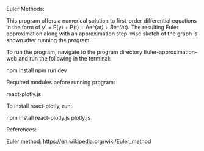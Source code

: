 Euler Methods:

This program offers a numerical solution to first-order differential equations in the form of y' = P(y) + P(t) + Ae^(a*t) + Be^(b*t). The resulting Euler approximation along with an approximation step-wise sketch of the graph is shown after running the program.

To run the program, navigate to the program directory Euler-approximation-web and run the following in the terminal:


npm install
npm run dev

Required modules before running program:


react-plotly.js

To install react-plotly, run:


npm install react-plotly.js plotly.js
 
References:

Euler method: https://en.wikipedia.org/wiki/Euler_method
